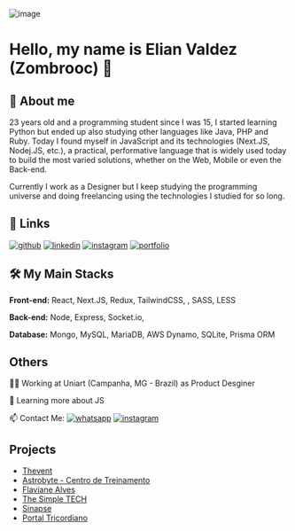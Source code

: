 ![image](https://github.com/Zombrooc/Zombrooc/assets/31045476/22e67916-f796-4b2c-9b1d-2ce98064a241)
# Hello, my name is Elian Valdez (Zombrooc) 👋


## 🚀 About me

23 years old and a programming student since I was 15, I started learning Python but ended up also studying other languages like Java, PHP and Ruby. Today I found myself in JavaScript and its technologies (Next.JS, Nodej.JS, etc.), a practical, performative language that is widely used today to build the most varied solutions, whether on the Web, Mobile or even the Back-end.

Currently I work as a Designer but I keep studying the programming universe and doing freelancing using the technologies I studied for so long.




## 🔗 Links
[![github](https://img.shields.io/badge/github-333?style=for-the-badge&logo=github&logoColor=white)](https://www.github.com/Zombrooc)
[![linkedin](https://img.shields.io/badge/linkedin-0A66C2?style=for-the-badge&logo=linkedin&logoColor=white)](https://www.linkedin.com/in/elianvaldez09)
[![instagram](https://img.shields.io/badge/instagram-c837ac?style=for-the-badge&logo=instagram&logoColor=white)](https://www.instagram.com/elian.valdez09)
[![portfolio](https://img.shields.io/badge/my_portfolio-000?style=for-the-badge&logo=ko-fi&logoColor=white)](https://thesimpletech.com.br/)

## 🛠 My Main Stacks

**Front-end:** React, Next.JS, Redux, TailwindCSS, , SASS, LESS

**Back-end:** Node, Express, Socket.io, 

**Database:** Mongo, MySQL, MariaDB, AWS Dynamo, SQLite, Prisma ORM


## Others
👩‍💻 Working at Uniart (Campanha, MG - Brazil) as Product Desginer

🧠 Learning more about JS

📫 Contact Me:
[![whatsapp](https://img.shields.io/badge/whatsapp-00db71?style=for-the-badge&logo=whatsapp&logoColor=white)](https://wa.me/5535988777750)
[![instagram](https://img.shields.io/badge/instagram-c837ac?style=for-the-badge&logo=instagram&logoColor=white)](https://www.instagram.com/elian.valdez09)


## Projects

 - [Thevent](https://thevent.vercel.app/)
 - [Astrobyte - Centro de Treinamento](https://astrobyte-tc-next.vercel.app/)
 - [Flaviane Alves](https://flaviane-alves.vercel.app/)
 - [The Simple TECH](https://thesimpletech.com.br)
 - [Sinapse](https://sinapse.thesimpletech.com.br)
 - [Portal Tricordiano](https://portal.thesimpletech.com.br)

